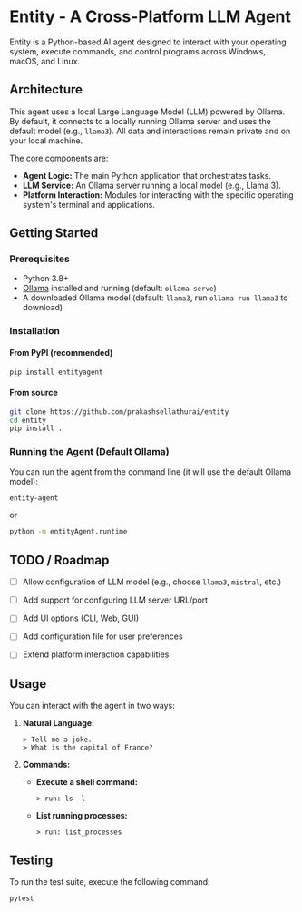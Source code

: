 # Entity - A Cross-Platform LLM Agent

Entity is a Python-based AI agent designed to interact with your operating system, execute commands, and control programs across Windows, macOS, and Linux.


## Architecture
This agent uses a local Large Language Model (LLM) powered by Ollama. By default, it connects to a locally running Ollama server and uses the default model (e.g., `llama3`). All data and interactions remain private and on your local machine.

The core components are:
- **Agent Logic:** The main Python application that orchestrates tasks.
- **LLM Service:** An Ollama server running a local model (e.g., Llama 3).
- **Platform Interaction:** Modules for interacting with the specific operating system's terminal and applications.


## Getting Started
### Prerequisites

- Python 3.8+
- [Ollama](https://ollama.ai/) installed and running (default: `ollama serve`)
- A downloaded Ollama model (default: `llama3`, run `ollama run llama3` to download)



### Installation
#### From PyPI (recommended)

```bash
pip install entityagent
```

#### From source

```bash
git clone https://github.com/prakashsellathurai/entity
cd entity
pip install .
```


### Running the Agent (Default Ollama)


You can run the agent from the command line (it will use the default Ollama model):


```bash
entity-agent
```
or
```bash
python -m entityAgent.runtime
```
## TODO / Roadmap

- [ ] Allow configuration of LLM model (e.g., choose `llama3`, `mistral`, etc.)
- [ ] Add support for configuring LLM server URL/port
- [ ] Add UI options (CLI, Web, GUI)
- [ ] Add configuration file for user preferences
- [ ] Extend platform interaction capabilities



## Usage

You can interact with the agent in two ways:

1.  **Natural Language:**
    ```
    > Tell me a joke.
    > What is the capital of France?
    ```

2.  **Commands:**
    -   **Execute a shell command:**
        ```
        > run: ls -l
        ```
    -   **List running processes:**
        ```
        > run: list_processes
        ```

## Testing

To run the test suite, execute the following command:

```bash
pytest
```